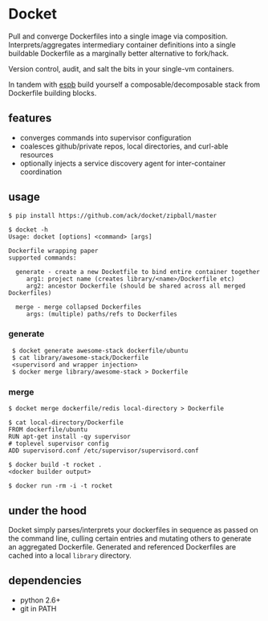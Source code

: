 # Docket

Pull and converge Dockerfiles into a single image via composition.
Interprets/aggregates intermediary container definitions into a single
buildable Dockerfile as a marginally better alternative to fork/hack.

Version control, audit, and salt the bits in your single-vm containers.

In tandem with [espb](https://github.com/ack/espb) build yourself a
composable/decomposable stack from Dockerfile building blocks.


## features


* converges commands into supervisor configuration
* coalesces github/private repos, local directories, and curl-able resources
* optionally injects a service discovery agent for inter-container coordination




## usage

    $ pip install https://github.com/ack/docket/zipball/master

    $ docket -h
    Usage: docket [options] <command> [args]

    Dockerfile wrapping paper
    supported commands:

      generate - create a new Docketfile to bind entire container together
         arg1: project name (creates library/<name>/Dockerfile etc)
         arg2: ancestor Dockerfile (should be shared across all merged Dockerfiles)

      merge - merge collapsed Dockerfiles
         args: (multiple) paths/refs to Dockerfiles



### generate

     $ docket generate awesome-stack dockerfile/ubuntu
     $ cat library/awesome-stack/Dockerfile
     <supervisord and wrapper injection>
     $ docker merge library/awesome-stack > Dockerfile

### merge

    $ docket merge dockerfile/redis local-directory > Dockerfile

    $ cat local-directory/Dockerfile
    FROM dockerfile/ubuntu
    RUN apt-get install -qy supervisor
    # toplevel supervisor config
    ADD supervisord.conf /etc/supervisor/supervisord.conf

    $ docker build -t rocket .
    <docker builder output>

    $ docker run -rm -i -t rocket

## under the hood

Docket simply parses/interprets your dockerfiles in sequence as passed
on the command line, culling certain entries and mutating others to
generate an aggregated Dockerfile. Generated and referenced Dockerfiles
are cached into a local `library` directory.

## dependencies

- python 2.6+
- git in PATH
